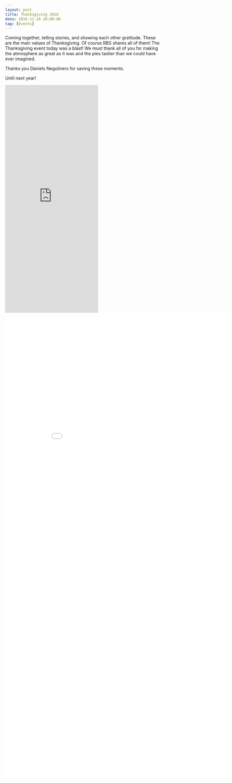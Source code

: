 ```yaml
---
layout: post
title: Thanksgiving 2016
date: 2016-11-26 20:00:00
tag: [Events]
---
```


Coming together, telling stories, and showing each other gratitude. These are the main values of Thanksgiving. Of course RBS shares all of them!
The Thanksgiving event today was a blast! We must thank all of you for making the atmosphere as great as it was and the pies tastier than we could have ever imagined.

Thanks you Daniels Neguliners for saving these moments.

Until next year!

<iframe src="https://www.facebook.com/plugins/post.php?href=https%3A%2F%2Fwww.facebook.com%2Fmedia%2Fset%2F%3Fset%3Da.1064009853728124.1073741852.387660018029781%26type%3D3&width=500" width="auto" height="733" style="border:none;overflow:hidden" scrolling="no" frameborder="0" allowTransparency="true"></iframe>

<iframe src="//embedsocial.com/facebook_album/album_photos/1064009853728124" width="900" height="1500" frameborder="0" scrolling="auto" marginheight="0" marginwidth="0"></iframe>

